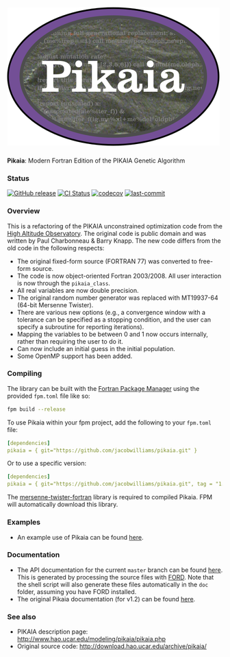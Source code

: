 ![pikaia](media/logo.png)
============

**Pikaia**: Modern Fortran Edition of the PIKAIA Genetic Algorithm

### Status

[![GitHub release](https://img.shields.io/github/release/jacobwilliams/pikaia.svg)](https://github.com/jacobwilliams/pikaia/releases/latest)
[![CI Status](https://github.com/jacobwilliams/pikaia/actions/workflows/CI.yml/badge.svg)](https://github.com/jacobwilliams/pikaia/actions)
[![codecov](https://codecov.io/gh/jacobwilliams/pikaia/branch/master/graph/badge.svg)](https://codecov.io/gh/jacobwilliams/pikaia)
[![last-commit](https://img.shields.io/github/last-commit/jacobwilliams/pikaia)](https://github.com/jacobwilliams/pikaia/commits/master)

### Overview

This is a refactoring of the PIKAIA unconstrained optimization code from the [High Altitude Observatory](http://www.hao.ucar.edu/modeling/pikaia/pikaia.php).  The original code is public domain and was written by Paul Charbonneau & Barry Knapp.  The new code differs from the old code in the following respects:

  * The original fixed-form source (FORTRAN 77) was converted to free-form source.
  * The code is now object-oriented Fortran 2003/2008.  All user interaction is now through the   ```pikaia_class```.
  * All real variables are now double precision.
  * The original random number generator was replaced with MT19937-64 (64-bit Mersenne Twister).
  * There are various new options (e.g., a convergence window with a tolerance can be specified as a   stopping condition, and the user can specify a subroutine for reporting iterations).
  * Mapping the variables to be between 0 and 1 now occurs internally, rather than requiring the user   to do it.
  * Can now include an initial guess in the initial population.
  * Some OpenMP support has been added.

### Compiling

The library can be built with the [Fortran Package Manager](https://github.com/fortran-lang/fpm) using the provided `fpm.toml` file like so:

```bash
fpm build --release
```

To use Pikaia within your fpm project, add the following to your `fpm.toml` file:

```yml
[dependencies]
pikaia = { git="https://github.com/jacobwilliams/pikaia.git" }
```

Or to use a specific version:

```yml
[dependencies]
pikaia = { git="https://github.com/jacobwilliams/pikaia.git", tag = "1.0.1" }
```

The [mersenne-twister-fortran](https://github.com/jacobwilliams/mersenne-twister-fortran) library is required to compiled Pikaia. FPM will automatically download this library.

### Examples

 * An example use of Pikaia can be found [here](http://degenerateconic.com/earth-mars-free-return/).

### Documentation

 * The API documentation for the current ```master``` branch can be found [here](https://jacobwilliams.github.io/pikaia/).  This is generated by processing the source files with [FORD](https://github.com/Fortran-FOSS-Programmers/ford).  Note that the shell script will also generate these files automatically in the ```doc``` folder, assuming you have FORD installed.
 * The original Pikaia documentation (for v1.2) can be found [here](http://www.hao.ucar.edu/modeling/pikaia/relnotes.ps).

### See also

 * PIKAIA description page: http://www.hao.ucar.edu/modeling/pikaia/pikaia.php
 * Original source code: http://download.hao.ucar.edu/archive/pikaia/

